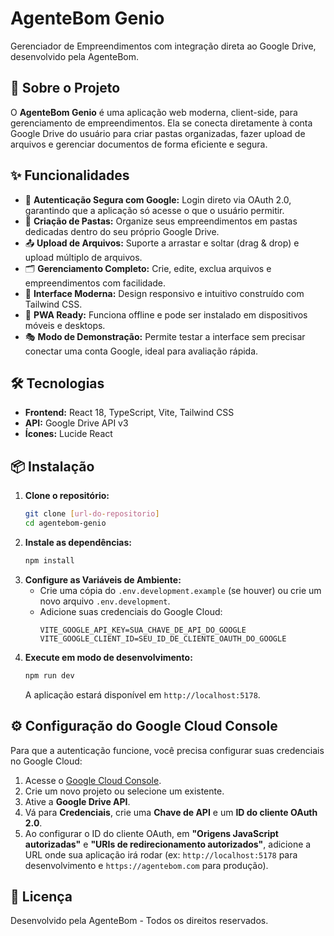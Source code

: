 # AgenteBom Genio

Gerenciador de Empreendimentos com integração direta ao Google Drive, desenvolvido pela AgenteBom.

## 🚀 Sobre o Projeto

O **AgenteBom Genio** é uma aplicação web moderna, client-side, para gerenciamento de empreendimentos. Ela se conecta diretamente à conta Google Drive do usuário para criar pastas organizadas, fazer upload de arquivos e gerenciar documentos de forma eficiente e segura.

## ✨ Funcionalidades

-   🔐 **Autenticação Segura com Google:** Login direto via OAuth 2.0, garantindo que a aplicação só acesse o que o usuário permitir.
-   📁 **Criação de Pastas:** Organize seus empreendimentos em pastas dedicadas dentro do seu próprio Google Drive.
-   📤 **Upload de Arquivos:** Suporte a arrastar e soltar (drag & drop) e upload múltiplo de arquivos.
-   🗂️ **Gerenciamento Completo:** Crie, edite, exclua arquivos e empreendimentos com facilidade.
-   🎨 **Interface Moderna:** Design responsivo e intuitivo construído com Tailwind CSS.
-   📱 **PWA Ready:** Funciona offline e pode ser instalado em dispositivos móveis e desktops.
-   🎭 **Modo de Demonstração:** Permite testar a interface sem precisar conectar uma conta Google, ideal para avaliação rápida.

## 🛠️ Tecnologias

-   **Frontend:** React 18, TypeScript, Vite, Tailwind CSS
-   **API:** Google Drive API v3
-   **Ícones:** Lucide React

## 📦 Instalação

1.  **Clone o repositório:**
    ```bash
    git clone [url-do-repositorio]
    cd agentebom-genio
    ```
2.  **Instale as dependências:**
    ```bash
    npm install
    ```
3.  **Configure as Variáveis de Ambiente:**
    *   Crie uma cópia do `.env.development.example` (se houver) ou crie um novo arquivo `.env.development`.
    *   Adicione suas credenciais do Google Cloud:
        ```env
        VITE_GOOGLE_API_KEY=SUA_CHAVE_DE_API_DO_GOOGLE
        VITE_GOOGLE_CLIENT_ID=SEU_ID_DE_CLIENTE_OAUTH_DO_GOOGLE
        ```
4.  **Execute em modo de desenvolvimento:**
    ```bash
    npm run dev
    ```
    A aplicação estará disponível em `http://localhost:5178`.

## ⚙️ Configuração do Google Cloud Console

Para que a autenticação funcione, você precisa configurar suas credenciais no Google Cloud:

1.  Acesse o [Google Cloud Console](https://console.cloud.google.com/).
2.  Crie um novo projeto ou selecione um existente.
3.  Ative a **Google Drive API**.
4.  Vá para **Credenciais**, crie uma **Chave de API** e um **ID do cliente OAuth 2.0**.
5.  Ao configurar o ID do cliente OAuth, em **"Origens JavaScript autorizadas"** e **"URIs de redirecionamento autorizados"**, adicione a URL onde sua aplicação irá rodar (ex: `http://localhost:5178` para desenvolvimento e `https://agentebom.com` para produção).

## 📄 Licença

Desenvolvido pela AgenteBom - Todos os direitos reservados. 